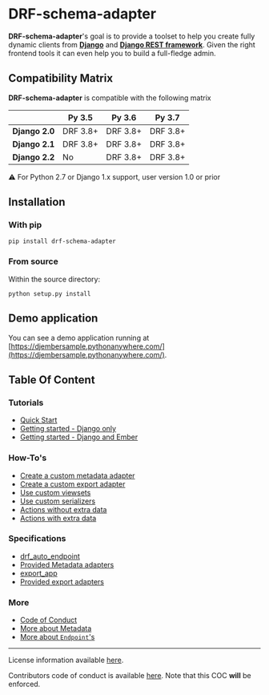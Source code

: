# DRF-schema-adapter

**DRF-schema-adapter**'s goal is to provide a toolset to help you create fully dynamic
clients from **[Django](https://www.djangoproject.com/)** and
**[Django REST framework](http://www.django-rest-framework.org/)**. Given the right
frontend tools it can even help you to build a full-fledge admin.

## Compatibility Matrix

**DRF-schema-adapter** is compatible with the following matrix

|                 | Py 3.5      | Py 3.6      | Py 3.7      |
| --------------- | ----------- | ----------- | ----------- |
| **Django 2.0**  | DRF 3.8+    | DRF 3.8+    | DRF 3.8+    |
| **Django 2.1**  | DRF 3.8+    | DRF 3.8+    | DRF 3.8+    |
| **Django 2.2**  | No          | DRF 3.8+    | DRF 3.8+    |

:warning: For Python 2.7 or Django 1.x support, user version 1.0 or prior

## Installation

### With pip

`pip install drf-schema-adapter`

### From source

Within the source directory:

`python setup.py install`

## Demo application

You can see a demo application running at
[https://djembersample.pythonanywhere.com/](https://djembersample.pythonanywhere.com/).


## Table Of Content

### Tutorials

- [Quick Start](./cookbooks/basics/quickstart.md)
- [Getting started - Django only](./cookbooks/basics/endpoints.md)
- [Getting started - Django and Ember](./cookbooks/basics/ember.md)

### How-To's

- [Create a custom metadata adapter](./cookbooks/topics/custom_metadata_adapter.md)
- [Create a custom export adapter](./cookbooks/topics/custom_export_adapter.md)
- [Use custom viewsets](./cookbooks/topics/viewsets.md)
- [Use custom serializers](./cookbooks/topics/serializers.md)
- [Actions without extra data](./cookbooks/topics/actions.md)
- [Actions with extra data](./cookbooks/topics/wizards.md)

### Specifications

- [drf_auto_endpoint](./drf_auto_endpoint/index.md)
- [Provided Metadata adapters](./drf_auto_endpoint/metadata.md#adapters)
- [export_app](./export_app/index.md)
- [Provided export adapters](./export_app/index.md#adapters)

### More

- [Code of Conduct](./COC.md)
- [More about Metadata](./drf_auto_endpoint/metadata.md)
- [More about `Endpoint`'s](./drf_auto_endpoint/endpoint.md)

---

License information available [here](LICENSE.md).

Contributors code of conduct is available [here](COC.md). Note that this COC **will**
be enforced.
